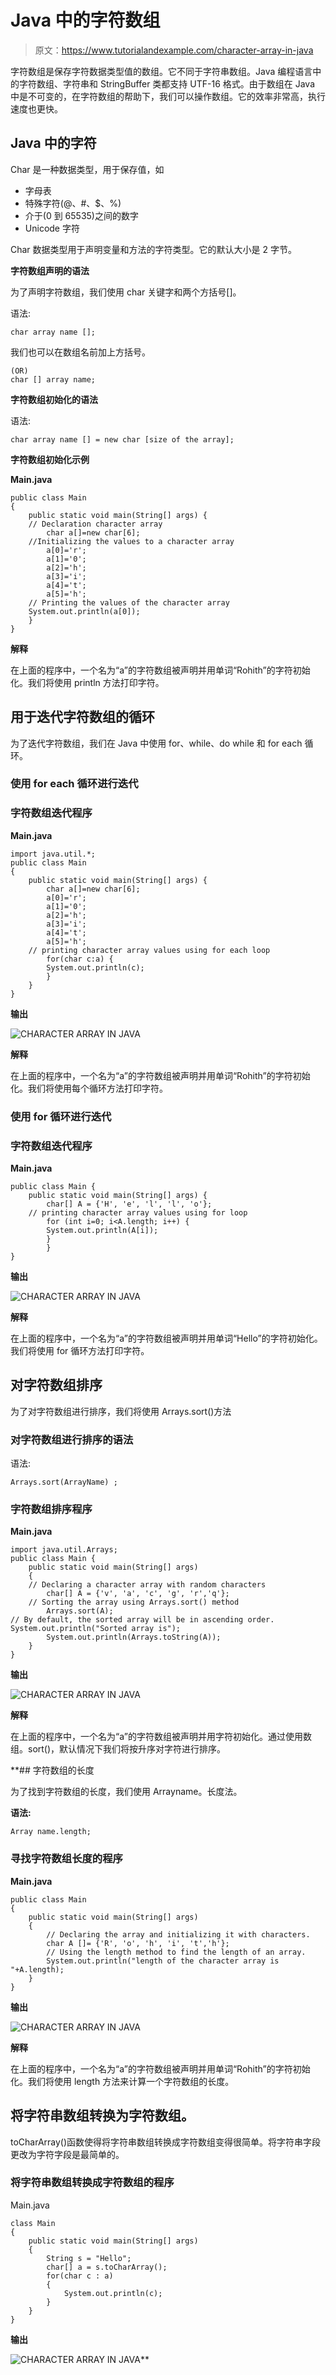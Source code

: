 # Java 中的字符数组

> 原文：<https://www.tutorialandexample.com/character-array-in-java>

字符数组是保存字符数据类型值的数组。它不同于字符串数组。Java 编程语言中的字符数组、字符串和 StringBuffer 类都支持 UTF-16 格式。由于数组在 Java 中是不可变的，在字符数组的帮助下，我们可以操作数组。它的效率非常高，执行速度也更快。

## Java 中的字符

Char 是一种数据类型，用于保存值，如

*   字母表
*   特殊字符(@、#、$、%)
*   介于(0 到 65535)之间的数字
*   Unicode 字符

Char 数据类型用于声明变量和方法的字符类型。它的默认大小是 2 字节。

**字符数组声明的语法**

为了声明字符数组，我们使用 char 关键字和两个方括号[]。

语法:

```
char array name [];
```

我们也可以在数组名前加上方括号。

```
(OR)
char [] array name; 
```

**字符数组初始化的语法**

语法:

```
char array name [] = new char [size of the array];
```

**字符数组初始化示例**

**Main.java**

```
public class Main
{
	public static void main(String[] args) {
	// Declaration character array
	    char a[]=new char[6];
	//Initializing the values to a character array
	    a[0]='r';
	    a[1]='0';
	    a[2]='h';
	    a[3]='i';
	    a[4]='t';
	    a[5]='h';
	// Printing the values of the character array
	System.out.println(a[0]);
	}
} 
```

**解释**

在上面的程序中，一个名为“a”的字符数组被声明并用单词“Rohith”的字符初始化。我们将使用 println 方法打印字符。

## 用于迭代字符数组的循环

为了迭代字符数组，我们在 Java 中使用 for、while、do while 和 for each 循环。

### 使用 for each 循环进行迭代

### 字符数组迭代程序

**Main.java**

```
import java.util.*;
public class Main
{
	public static void main(String[] args) {
	    char a[]=new char[6];
	    a[0]='r';
	    a[1]='0';
	    a[2]='h';
	    a[3]='i';
	    a[4]='t';
	    a[5]='h';
	// printing character array values using for each loop
		for(char c:a) {  
        System.out.println(c);  
        }  
	}
} 
```

**输出**

![CHARACTER ARRAY IN JAVA](img/9f995e8b879f4ebbff3703e57eb26b36.png)  

**解释**

在上面的程序中，一个名为“a”的字符数组被声明并用单词“Rohith”的字符初始化。我们将使用每个循环方法打印字符。

### 使用 for 循环进行迭代

### 字符数组迭代程序

**Main.java**

```
public class Main {  
    public static void main(String[] args) {  
        char[] A = {'H', 'e', 'l', 'l', 'o'};  
	// printing character array values using for loop
        for (int i=0; i<A.length; i++) {  
        System.out.println(A[i]);  
        }  
        }  
} 
```

**输出**

![CHARACTER ARRAY IN JAVA](img/62d5bb7ae43fed028b78647805d8f8a5.png)  

**解释**

在上面的程序中，一个名为“a”的字符数组被声明并用单词“Hello”的字符初始化。我们将使用 for 循环方法打印字符。

## 对字符数组排序

为了对字符数组进行排序，我们将使用 Arrays.sort()方法

### 对字符数组进行排序的语法

语法:

```
Arrays.sort(ArrayName) ;
```

### 字符数组排序程序

**Main.java**

```
import java.util.Arrays;  
public class Main {  
    public static void main(String[] args)
    {  
	// Declaring a character array with random characters
        char[] A = {'v', 'a', 'c', 'g', 'r','q'};  
	// Sorting the array using Arrays.sort() method 
        Arrays.sort(A);  
// By default, the sorted array will be in ascending order.
System.out.println("Sorted array is");
        System.out.println(Arrays.toString(A));  
    }  
} 
```

**输出**

![CHARACTER ARRAY IN JAVA](img/4727eb8836d0978e44c0eb3c76c72634.png)  

**解释**

在上面的程序中，一个名为“a”的字符数组被声明并用字符初始化。通过使用数组。sort()，默认情况下我们将按升序对字符进行排序。

 **## 字符数组的长度

为了找到字符数组的长度，我们使用 Arrayname。长度法。

**语法:**

```
Array name.length;
```

### 寻找字符数组长度的程序

**Main.java**

```
public class Main
{  
    public static void main(String[] args)
    {  
        // Declaring the array and initializing it with characters.
        char A []= {'R', 'o', 'h', 'i', 't','h'};  
        // Using the length method to find the length of an array.
        System.out.println("length of the character array is "+A.length);  
    }  
} 
```

**输出**

![CHARACTER ARRAY IN JAVA](img/ef95f85eaf62c3f011262093021517b9.png)  

**解释**

在上面的程序中，一个名为“a”的字符数组被声明并用单词“Rohith”的字符初始化。我们将使用 length 方法来计算一个字符数组的长度。

## 将字符串数组转换为字符数组。

toCharArray()函数使得将字符串数组转换成字符数组变得很简单。将字符串字段更改为字符字段是最简单的。

### 将字符串数组转换成字符数组的程序

Main.java

```
class Main
{  
    public static void main(String[] args) 
    {  
        String s = "Hello"; 
        char[] a = s.toCharArray();  
        for(char c : a) 
        {  
            System.out.println(c);  
        }  
    }  
} 
```

**输出**

![CHARACTER ARRAY IN JAVA](img/bff34262f33b85dffda938f0d6f596a4.png)**